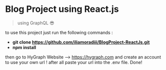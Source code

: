 # Blog Project using React.js

> using GraphQL 😎

to use this project just run the following commands :
- **git clone https://github.com/iliamoradiii/BlogProject-ReactJs.git**
- **npm install**

then go to HyGraph Website --> https://hygraph.com and create an account to use your own url !
after all paste your url into the .env file. 
Done!
